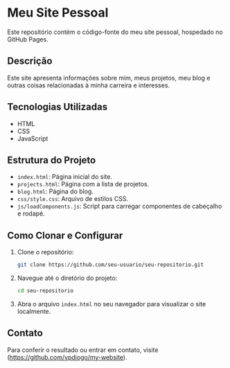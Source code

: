 # Meu Site Pessoal

Este repositório contém o código-fonte do meu site pessoal, hospedado no GitHub Pages.

## Descrição

Este site apresenta informações sobre mim, meus projetos, meu blog e outras coisas relacionadas à minha carreira e interesses.

## Tecnologias Utilizadas

- HTML
- CSS
- JavaScript

## Estrutura do Projeto

- `index.html`: Página inicial do site.
- `projects.html`: Página com a lista de projetos.
- `blog.html`: Página do blog.
- `css/style.css`: Arquivo de estilos CSS.
- `js/loadComponents.js`: Script para carregar componentes de cabeçalho e rodapé.

## Como Clonar e Configurar

1. Clone o repositório:
    ```bash
    git clone https://github.com/seu-usuario/seu-repositorio.git
    ```

2. Navegue até o diretório do projeto:
    ```bash
    cd seu-repositorio
    ```

3. Abra o arquivo `index.html` no seu navegador para visualizar o site localmente.

## Contato

Para conferir o resultado ou entrar em contato, visite (https://github.com/vpdiogo/my-website).